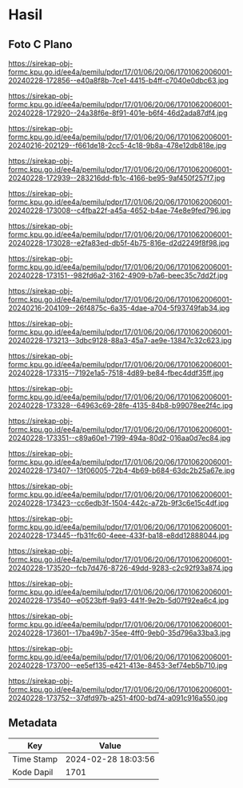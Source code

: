 # Hasil

## Foto C Plano

https://sirekap-obj-formc.kpu.go.id/ee4a/pemilu/pdpr/17/01/06/20/06/1701062006001-20240228-172856--e40a8f8b-7ce1-4415-b4ff-c7040e0dbc63.jpg

https://sirekap-obj-formc.kpu.go.id/ee4a/pemilu/pdpr/17/01/06/20/06/1701062006001-20240228-172920--24a38f6e-8f91-401e-b6f4-46d2ada87df4.jpg

https://sirekap-obj-formc.kpu.go.id/ee4a/pemilu/pdpr/17/01/06/20/06/1701062006001-20240216-202129--f661de18-2cc5-4c18-9b8a-478e12db818e.jpg

https://sirekap-obj-formc.kpu.go.id/ee4a/pemilu/pdpr/17/01/06/20/06/1701062006001-20240228-172939--283216dd-fb1c-4166-be95-9af450f257f7.jpg

https://sirekap-obj-formc.kpu.go.id/ee4a/pemilu/pdpr/17/01/06/20/06/1701062006001-20240228-173008--c4fba22f-a45a-4652-b4ae-74e8e9fed796.jpg

https://sirekap-obj-formc.kpu.go.id/ee4a/pemilu/pdpr/17/01/06/20/06/1701062006001-20240228-173028--e2fa83ed-db5f-4b75-816e-d2d2249f8f98.jpg

https://sirekap-obj-formc.kpu.go.id/ee4a/pemilu/pdpr/17/01/06/20/06/1701062006001-20240228-173151--982fd6a2-3162-4909-b7a6-beec35c7dd2f.jpg

https://sirekap-obj-formc.kpu.go.id/ee4a/pemilu/pdpr/17/01/06/20/06/1701062006001-20240216-204109--26f4875c-6a35-4dae-a704-5f93749fab34.jpg

https://sirekap-obj-formc.kpu.go.id/ee4a/pemilu/pdpr/17/01/06/20/06/1701062006001-20240228-173213--3dbc9128-88a3-45a7-ae9e-13847c32c623.jpg

https://sirekap-obj-formc.kpu.go.id/ee4a/pemilu/pdpr/17/01/06/20/06/1701062006001-20240228-173315--7192e1a5-7518-4d89-be84-fbec4ddf35ff.jpg

https://sirekap-obj-formc.kpu.go.id/ee4a/pemilu/pdpr/17/01/06/20/06/1701062006001-20240228-173328--64963c69-28fe-4135-84b8-b99078ee2f4c.jpg

https://sirekap-obj-formc.kpu.go.id/ee4a/pemilu/pdpr/17/01/06/20/06/1701062006001-20240228-173351--c89a60e1-7199-494a-80d2-016aa0d7ec84.jpg

https://sirekap-obj-formc.kpu.go.id/ee4a/pemilu/pdpr/17/01/06/20/06/1701062006001-20240228-173407--13f06005-72b4-4b69-b684-63dc2b25a67e.jpg

https://sirekap-obj-formc.kpu.go.id/ee4a/pemilu/pdpr/17/01/06/20/06/1701062006001-20240228-173423--cc6edb3f-1504-442c-a72b-9f3c6e15c4df.jpg

https://sirekap-obj-formc.kpu.go.id/ee4a/pemilu/pdpr/17/01/06/20/06/1701062006001-20240228-173445--fb31fc60-4eee-433f-ba18-e8dd12888044.jpg

https://sirekap-obj-formc.kpu.go.id/ee4a/pemilu/pdpr/17/01/06/20/06/1701062006001-20240228-173520--fcb7d476-8726-49dd-9283-c2c92f93a874.jpg

https://sirekap-obj-formc.kpu.go.id/ee4a/pemilu/pdpr/17/01/06/20/06/1701062006001-20240228-173540--e0523bff-9a93-441f-9e2b-5d07f92ea6c4.jpg

https://sirekap-obj-formc.kpu.go.id/ee4a/pemilu/pdpr/17/01/06/20/06/1701062006001-20240228-173601--17ba49b7-35ee-4ff0-9eb0-35d796a33ba3.jpg

https://sirekap-obj-formc.kpu.go.id/ee4a/pemilu/pdpr/17/01/06/20/06/1701062006001-20240228-173700--ee5ef135-e421-413e-8453-3ef74eb5b710.jpg

https://sirekap-obj-formc.kpu.go.id/ee4a/pemilu/pdpr/17/01/06/20/06/1701062006001-20240228-173752--37dfd97b-a251-4f00-bd74-a091c916a550.jpg


## Metadata

| Key        | Value               |
| ---------- | ------------------- |
| Time Stamp | 2024-02-28 18:03:56 |
| Kode Dapil | 1701                |




